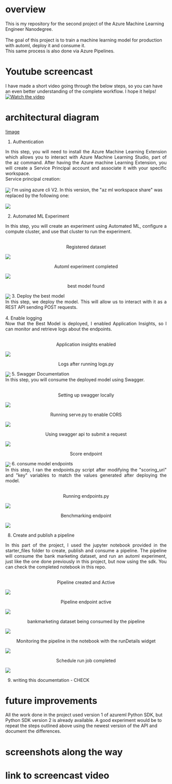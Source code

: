 # overview
This is my repository for the second project of the Azure Machine Learning Engineer Nanodegree.<br>
<br>
The goal of this project is to train a machine learning model for production with automl, deploy it and consume it.<br>
This same process is also done via Azure Pipelines. <br>
# Youtube screencast
I have made a short video going through the below steps, so you can have an even better understanding of the complete workflow.
I hope it helps!<br>
[![Watch the video](https://img.youtube.com/vi/u1ShrRVKxbQ/maxresdefault.jpg)](https://studio.youtube.com/video/u1ShrRVKxbQ/edit)
# architectural diagram
[!image](https://github.com/hualcosa/nd00333_AZMLND_C2/assets/46836901/6ddefd9d-69a9-44d5-9daa-efd719556ab5)

1. Authentication
  <div style="text-align: justify"> 
  In this step, you will need to install the Azure Machine Learning Extension which allows you to interact with Azure Machine Learning
  Studio, part of the az command. After having the Azure machine Learning Extension, you will create a Service Principal account and
  associate it with your specific workspace.
  <br>
 </div>
 Service principal creation:<br><br>
 <img align="center" src="sample_screenshots/service_principal_creation.png">
 I'm using azure cli V2. In this version, the "az ml workspace share" was replaced by the following one:<br><br>
 <img align="center" src="sample_screenshots/az_role_assignment.png">
 
2. Automated ML Experiment
  <div style="text-align: justify"> 
  In this step, you will create an experiment using Automated ML, configure a compute cluster, and use that cluster to run the experiment.
  <br><br>
 </div>
 <p align="center">Registered dataset</p>
 <img align="center" src="sample_screenshots/registered_dataset.png">
 <p align="center">Automl experiment completed</p>
 <img align="center" src="sample_screenshots/automl_completed.png">
 <p align="center">best model found</p>
 <img align="center" src="sample_screenshots/best_model_summary.png">
3. Deploy the best model
  <div style="text-align: justify"> 
  In this step, we deploy the model. This will allow us to interact with it as a REST API sending POST requests.
  <br><br>
 </div>
4. Enable logging
<div style="text-align: justify"> 
  Now that the Best Model is deployed, I enabled Application Insights, so I can monitor and retrieve logs about the endpoints.
  <br><br>
 </div>
 <p align="center">Application insights enabled</p>
 <img align="center" src="sample_screenshots/application_insights_enabled.png">
 <p align="center">Logs after running logs.py</p>
 <img align="center" src="sample_screenshots/logs_py.png">
5. Swagger Documentation
<div style="text-align: justify"> 
  In this step, you will consume the deployed model using Swagger.
  <br><br>
 </div>
 <p align="center">Setting up swagger locally</p>
 <img align="center" src="sample_screenshots/swagger_sh.png">
 <p align="center">Running serve.py to enable CORS</p>
 <img align="center" src="sample_screenshots/serve_py.png">
 <p align="center">Using swagger api to submit a request</p>
 <img align="center" src="sample_screenshots/swagger_api.png">
 <p align="center">Score endpoint</p>
 <img align="center" src="sample_screenshots/score_endpoint.png">
6. consume model endpoints
<div style="text-align: justify"> 
  In this step, I ran the endpoints.py script after modifying the "scoring_uri" and "key" variables to match the values generated after
deploying the model.
  <br><br>
 </div>
 <p align="center">Running endpoints.py</p>
 <img align="center" src="sample_screenshots//consuming_endpoint.png">
  <p align="center">Benchmarking endpoint</p>
 <img align="center" src="sample_screenshots/apache_bench.png">

8. Create and publish a pipeline
  <div style="text-align: justify"> 
  In this part of the project, I used the jupyter notebook provided in the starter_files folder to create, publish and consume a pipeline. The pipeline will consume the bank marketing dataset, and run an automl experiment, just like the one done previously in this project, but now using the sdk. You can check the completed notebook in this repo.
  <br><br>
 </div>

<p align="center">Pipeline created and Active</p>
<img align="center" src="sample_screenshots/published_pipeline_active.png">
<p align="center">Pipeline endpoint active</p>
<img align="center" src="sample_screenshots/pipeline_rest_endpoint_active.png">
<p align="center">bankmarketing dataset being consumed by the pipeline</p>
<img align="center" src="sample_screenshots/pipeline_consuming_bankmarketing.png">
<p align="center">Monitoring the pipeline in the notebook with the runDetails widget</p>
<img align="center" src="sample_screenshots/published_pipeline_runDetails.png">
<p align="center">Schedule run job completed</p>
<img align="center" src="sample_screenshots/scheduled_run_job.png">

9. writing this documentation - CHECK

# future improvements
All the work done in the project used version 1 of azureml Python SDK, but Python SDK version 2 is already available. A good experiment would be to repeat the steps outlined above using the newest version of the API and document the differences.
# screenshots along the way
# link to screencast video
